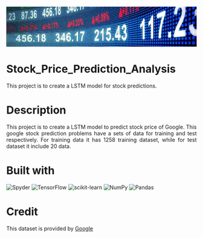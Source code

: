 
![i](Static/dataset-cover.jpg)

# Stock_Price_Prediction_Analysis
 This project is to create a LSTM model for stock predictions.

# Description
<p align="justify"> This project is to create a LSTM model to predict stock price of Google. This google stock prediction problems have a sets of data for training and test respectively. For training data it has 1258 training dataset, while for test dataset it include 20 data.</p>

# Built with
![Spyder](https://img.shields.io/badge/Spyder-838485?style=for-the-badge&logo=spyder%20ide&logoColor=maroon)
![TensorFlow](https://img.shields.io/badge/TensorFlow-%23FF6F00.svg?style=for-the-badge&logo=TensorFlow&logoColor=white)
![scikit-learn](https://img.shields.io/badge/scikit--learn-%23F7931E.svg?style=for-the-badge&logo=scikit-learn&logoColor=white)
![NumPy](https://img.shields.io/badge/numpy-%23013243.svg?style=for-the-badge&logo=numpy&logoColor=white)
![Pandas](https://img.shields.io/badge/pandas-%23150458.svg?style=for-the-badge&logo=pandas&logoColor=white)

# Credit
This dataset is provided by 
[Google](https://www.kaggle.com/datasets/ptheru/googledta)



